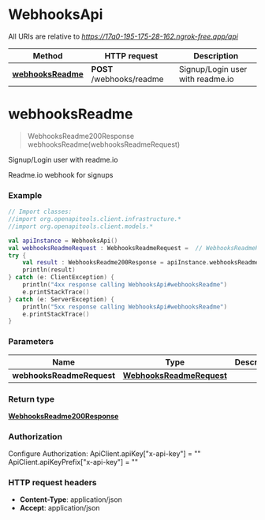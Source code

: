 # WebhooksApi

All URIs are relative to *https://17a0-195-175-28-162.ngrok-free.app/api*

Method | HTTP request | Description
------------- | ------------- | -------------
[**webhooksReadme**](WebhooksApi.md#webhooksReadme) | **POST** /webhooks/readme | Signup/Login user with readme.io


<a id="webhooksReadme"></a>
# **webhooksReadme**
> WebhooksReadme200Response webhooksReadme(webhooksReadmeRequest)

Signup/Login user with readme.io

Readme.io webhook for signups

### Example
```kotlin
// Import classes:
//import org.openapitools.client.infrastructure.*
//import org.openapitools.client.models.*

val apiInstance = WebhooksApi()
val webhooksReadmeRequest : WebhooksReadmeRequest =  // WebhooksReadmeRequest | 
try {
    val result : WebhooksReadme200Response = apiInstance.webhooksReadme(webhooksReadmeRequest)
    println(result)
} catch (e: ClientException) {
    println("4xx response calling WebhooksApi#webhooksReadme")
    e.printStackTrace()
} catch (e: ServerException) {
    println("5xx response calling WebhooksApi#webhooksReadme")
    e.printStackTrace()
}
```

### Parameters

Name | Type | Description  | Notes
------------- | ------------- | ------------- | -------------
 **webhooksReadmeRequest** | [**WebhooksReadmeRequest**](WebhooksReadmeRequest.md)|  |

### Return type

[**WebhooksReadme200Response**](WebhooksReadme200Response.md)

### Authorization


Configure Authorization:
    ApiClient.apiKey["x-api-key"] = ""
    ApiClient.apiKeyPrefix["x-api-key"] = ""

### HTTP request headers

 - **Content-Type**: application/json
 - **Accept**: application/json


